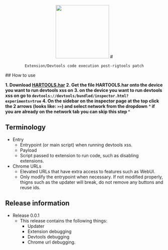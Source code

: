 <p align=center><img src="https://raw.githubusercontent.com/crossjbly/HarTools-rigtools128plus/refs/heads/main/hartools.gif" height="170vh"/>
# <p align=center><code>Extension/Devtools code execution post-rigtools patch</code></p> 
## How to use

**1. Download [HARTOOLS.har](https://raw.githubusercontent.com/crossjbly/HarTools-rigtools128plus/refs/heads/main/HARTOOLS.har)**
**2. Get the file HARTOOLS.har onto the device you want to run devtools xss on**
**3. on the device you want to run devtools xss on go to `devtools://devtools/bundled/inspector.html?experiments=true`**
**4. On the sidebar on the inspector page at the top click the 2 arrows (looks like: `>>`) and select network from the dropdown**
     **^ if you are already on the network tab you can skip this step ^**

## Terminology
- Entry
  - Entrypoint (or main script) when running devtools xss.
  - Payload
  - Script passed to extension to run code, such as disabling extensions.
- Chrome URLs
  - Elevated URLs that have extra access to features such as WebUI.
  - Only modify the entrypoint when necessary. If not modified properly, thigns such as the updater will break, do not remove any buttons and reuse ids.

## Release information
- Release 0.0.1
  - This release contains the following things:
    - Updater
    - Extension debugging
    - Devtools debugging
    - Chrome url debugging.
